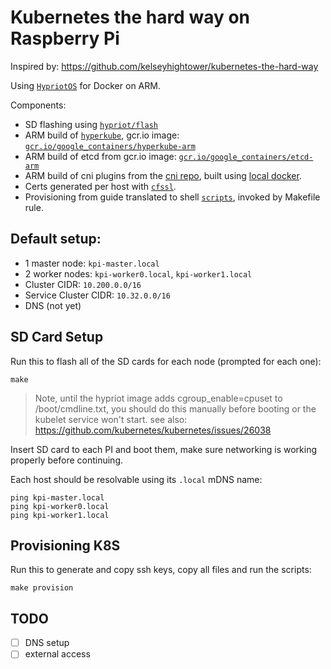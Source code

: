 # Kubernetes the hard way on Raspberry Pi

Inspired by: https://github.com/kelseyhightower/kubernetes-the-hard-way

Using [`HypriotOS`](http://blog.hypriot.com/downloads/) for Docker on ARM.

Components:

- SD flashing using [`hypriot/flash`](https://github.com/hypriot/flash)
- ARM build of [`hyperkube`](https://github.com/kubernetes/kubernetes/tree/master/cluster/images/hyperkube), gcr.io image: [`gcr.io/google_containers/hyperkube-arm`](./hyperkube.mk)
- ARM build of etcd from gcr.io image: [`gcr.io/google_containers/etcd-arm`](./etcd.mk)
- ARM build of cni plugins from the [cni repo](https://github.com/containernetworking/cni), built using [local docker](./cni.mk).
- Certs generated per host with [`cfssl`](./cfssl.mk).
- Provisioning from guide translated to shell [`scripts`](./scripts), invoked by Makefile rule.

## Default setup:

- 1 master node: `kpi-master.local`
- 2 worker nodes: `kpi-worker0.local`, `kpi-worker1.local`
- Cluster CIDR: `10.200.0.0/16`
- Service Cluster CIDR: `10.32.0.0/16`
- DNS (not yet)

## SD Card Setup

Run this to flash all of the SD cards for each node (prompted for each one):

```
make
```

> Note, until the hypriot image adds cgroup_enable=cpuset to /boot/cmdline.txt, you should do this manually before booting or the kubelet service won't start. see also: https://github.com/kubernetes/kubernetes/issues/26038

Insert SD card to each PI and boot them, make sure networking is working properly before continuing.

Each host should be resolvable using its `.local` mDNS name:

```
ping kpi-master.local
ping kpi-worker0.local
ping kpi-worker1.local
```

## Provisioning K8S

Run this to generate and copy ssh keys, copy all files and run the scripts:

```
make provision
```

## TODO

- [ ] DNS setup
- [ ] external access
